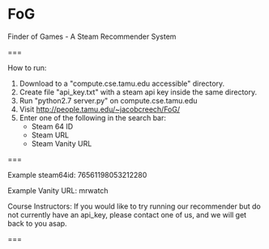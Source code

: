FoG
===

Finder of Games - A Steam Recommender System


===

How to run:

1. Download to a "compute.cse.tamu.edu accessible" directory. 
2. Create file "api_key.txt" with a steam api key inside the same directory.
3. Run "python2.7 server.py" on compute.cse.tamu.edu
4. Visit http://people.tamu.edu/~jacobcreech/FoG/
5. Enter one of the following in the search bar:
	- Steam 64 ID
	- Steam URL
	- Steam Vanity URL


===

Example steam64id:
76561198053212280

Example Vanity URL:
mrwatch

Course Instructors: If you would like to try running our recommender but do not currently have an api_key, please contact one of us, and we will get back to you asap.

===

